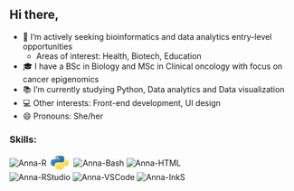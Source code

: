 ## Hi there,


- 🔭 I’m actively seeking bioinformatics and data analytics entry-level opportunities
  *  Areas of interest: Health, Biotech, Education
- 🎓 I have a BSc in Biology and MSc in Clinical oncology with focus on cancer epigenomics
- 📚 I’m currently studying Python, Data analytics and Data visualization
- 💻 Other interests: Front-end development, UI design
- 😄 Pronouns: She/her

### Skills:
<div style="display: inline_block">
  <img align="center" alt="Anna-R" height="30" width="40" src="https://cdn.jsdelivr.net/gh/devicons/devicon/icons/r/r-original.svg">
  <img align="center" alt="Anna-Python" height="30" width="40" src="https://raw.githubusercontent.com/devicons/devicon/master/icons/python/python-original.svg">
  <img align="center" alt="Anna-Bash" height="40" width="40" src="https://img.icons8.com/plasticine/100/null/bash.png">
  <img align="center" alt="Anna-HTML" height="35" width="40" src="https://user-images.githubusercontent.com/64803893/207343737-0d12c4db-11a3-4001-a17f-dbd187f45d0d.png">
 </div>
 <div style="display: inline_block">
  <img align="center" alt="Anna-RStudio" height="20" width="80" src="https://img.shields.io/badge/RStudio-75AADB?style=for-the-badge&logo=RStudio&logoColor=white">
  <img align="center" alt="Anna-VSCode" height="20" width="95" src="https://img.shields.io/badge/Visual_Studio_Code-0078D4?style=for-the-badge&logo=visual%20studio%20code&logoColor=white">
  <img align="center" alt="Anna-InkS" height="20" width="80" src="https://img.shields.io/badge/Inkscape-000000?style=for-the-badge&logo=Inkscape&logoColor=white">
</div>
<!--
### GitHub Stats:
[![Top Langs](https://github-readme-stats.vercel.app/api/top-langs/?username=annabmv)](https://github.com/anuraghazra/github-readme-stats)

Icons by Icons8 ( https://icons8.com/ ) -->
